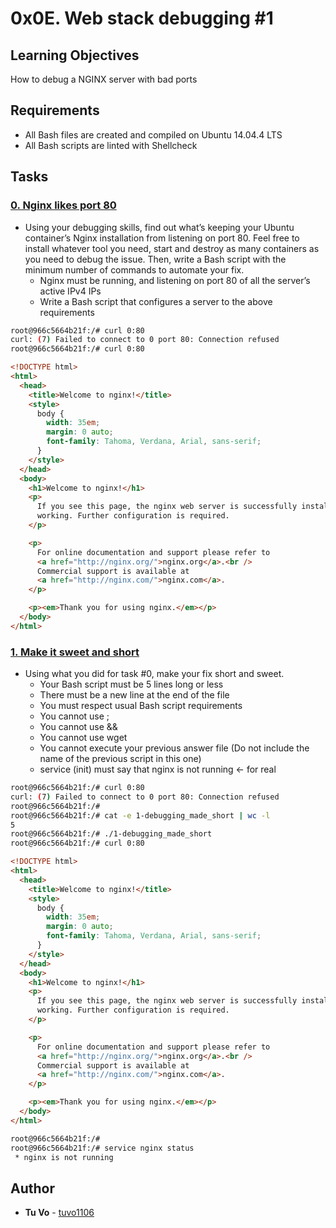 # 0x0E. Web stack debugging #1

## Learning Objectives

How to debug a NGINX server with bad ports

## Requirements

- All Bash files are created and compiled on Ubuntu 14.04.4 LTS
- All Bash scripts are linted with Shellcheck

## Tasks

### [0. Nginx likes port 80](./0-nginx_likes_port_80)

- Using your debugging skills, find out what’s keeping your Ubuntu container’s Nginx installation from listening on port 80. Feel free to install whatever tool you need, start and destroy as many containers as you need to debug the issue. Then, write a Bash script with the minimum number of commands to automate your fix.
  - Nginx must be running, and listening on port 80 of all the server’s active IPv4 IPs
  - Write a Bash script that configures a server to the above requirements

```sh
root@966c5664b21f:/# curl 0:80
curl: (7) Failed to connect to 0 port 80: Connection refused
root@966c5664b21f:/# curl 0:80
```

```html
<!DOCTYPE html>
<html>
  <head>
    <title>Welcome to nginx!</title>
    <style>
      body {
        width: 35em;
        margin: 0 auto;
        font-family: Tahoma, Verdana, Arial, sans-serif;
      }
    </style>
  </head>
  <body>
    <h1>Welcome to nginx!</h1>
    <p>
      If you see this page, the nginx web server is successfully installed and
      working. Further configuration is required.
    </p>

    <p>
      For online documentation and support please refer to
      <a href="http://nginx.org/">nginx.org</a>.<br />
      Commercial support is available at
      <a href="http://nginx.com/">nginx.com</a>.
    </p>

    <p><em>Thank you for using nginx.</em></p>
  </body>
</html>
```

### [1. Make it sweet and short](./1-debugging_made_short)

- Using what you did for task #0, make your fix short and sweet.
  - Your Bash script must be 5 lines long or less
  - There must be a new line at the end of the file
  - You must respect usual Bash script requirements
  - You cannot use ;
  - You cannot use &&
  - You cannot use wget
  - You cannot execute your previous answer file (Do not include the name of the previous script in this one)
  - service (init) must say that nginx is not running ← for real

```sh
root@966c5664b21f:/# curl 0:80
curl: (7) Failed to connect to 0 port 80: Connection refused
root@966c5664b21f:/#
root@966c5664b21f:/# cat -e 1-debugging_made_short | wc -l
5
root@966c5664b21f:/# ./1-debugging_made_short
root@966c5664b21f:/# curl 0:80
```

```html
<!DOCTYPE html>
<html>
  <head>
    <title>Welcome to nginx!</title>
    <style>
      body {
        width: 35em;
        margin: 0 auto;
        font-family: Tahoma, Verdana, Arial, sans-serif;
      }
    </style>
  </head>
  <body>
    <h1>Welcome to nginx!</h1>
    <p>
      If you see this page, the nginx web server is successfully installed and
      working. Further configuration is required.
    </p>

    <p>
      For online documentation and support please refer to
      <a href="http://nginx.org/">nginx.org</a>.<br />
      Commercial support is available at
      <a href="http://nginx.com/">nginx.com</a>.
    </p>

    <p><em>Thank you for using nginx.</em></p>
  </body>
</html>
```

```sh
root@966c5664b21f:/#
root@966c5664b21f:/# service nginx status
 * nginx is not running
```

## Author

- **Tu Vo** - [tuvo1106](https://github.com/tuvo1106)
